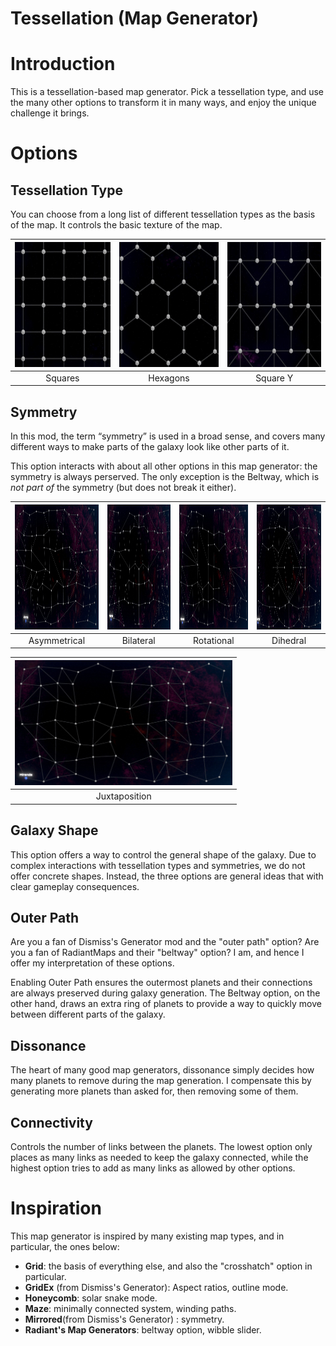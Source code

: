 Tessellation (Map Generator)
============================

# Introduction
This is a tessellation-based map generator. Pick a tessellation type, and use the many other options to transform it in many ways, and enjoy the unique challenge it brings.

# Options
## Tessellation Type
You can choose from a long list of different tessellation types as the basis of the map. It controls the basic texture of the map.

| <img src="Tessellation%20Types/1.jpg?raw=true" alt="Squares" height=200> | <img src="Tessellation%20Types/2.jpg?raw=true" alt="Hexagons" height=200> |<img src="Tessellation%20Types/101.jpg?raw=true" alt="Square Y" height=200> |
|:--:|:--:|:--:|
| Squares | Hexagons | Square Y |

## Symmetry
In this mod, the term “symmetry” is used in a broad sense, and covers many different ways to make parts of the galaxy look like other parts of it.

This option interacts with about all other options in this map generator: the symmetry is always perserved. The only exception is the Beltway, which is *not part of* the symmetry (but does not break it either).

| <img src="Symmetries/100.jpg?raw=true" alt="Asymmetrical" height=200> | <img src="Symmetries/150.jpg?raw=true" alt="Bilateral" height=200> |<img src="Symmetries/200.jpg?raw=true" alt="Rotational" height=200> |<img src="Symmetries/250.jpg?raw=true" alt="Dihedral" height=200> |
|:--:|:--:|:--:|:--:|
| Asymmetrical | Bilateral | Rotational | Dihedral |

| <img src="Symmetries/10000.jpg?raw=true" alt="Juxtaposition" height=200> |
|:--:|
| Juxtaposition |

## Galaxy Shape
This option offers a way to control the general shape of the galaxy. Due to complex interactions with tessellation types and symmetries, we do not offer concrete shapes. Instead, the three options are general ideas that with clear gameplay consequences.

## Outer Path
Are you a fan of Dismiss's Generator mod and the "outer path" option? Are you a fan of RadiantMaps and their "beltway" option? I am, and hence I offer my interpretation of these options.

Enabling Outer Path ensures the outermost planets and their connections are always preserved during galaxy generation. The Beltway option, on the other hand, draws an extra ring of planets to provide a way to quickly move between different parts of the galaxy.

## Dissonance
The heart of many good map generators, dissonance simply decides how many planets to remove during the map generation. I compensate this by generating more planets than asked for, then removing some of them.

## Connectivity
Controls the number of links between the planets. The lowest option only places as many links as needed to keep the galaxy connected, while the highest option tries to add as many links as allowed by other options.

# Inspiration
This map generator is inspired by many existing map types, and in particular, the ones below:

* **Grid**: the basis of everything else, and also the "crosshatch" option in particular.
* **GridEx** (from Dismiss's Generator): Aspect ratios, outline mode.
* **Honeycomb**: solar snake mode.
* **Maze**: minimally connected system, winding paths.
* **Mirrored**(from Dismiss's Generator) : symmetry.
* **Radiant's Map Generators**: beltway option, wibble slider.
